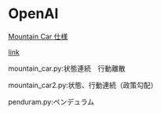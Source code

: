 # OpenAI
[Mountain Car 仕様](https://github.com/openai/gym/wiki/MountainCar-v0)

[link](https://github.com/shunyooo/openaigym)

mountain_car.py:状態連続　行動離散

mountain_car2.py:状態、行動連続（政策勾配）

penduram.py:ペンデュラム

